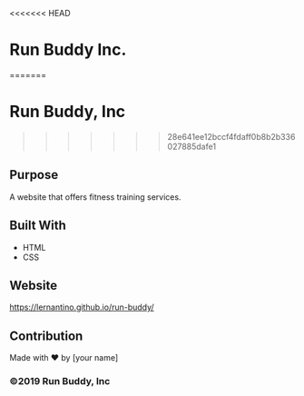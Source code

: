 <<<<<<< HEAD

# Run Buddy Inc.
=======
# Run Buddy, Inc
>>>>>>> 28e641ee12bccf4fdaff0b8b2b336027885dafe1

## Purpose
A website that offers fitness training services. 

## Built With
* HTML
* CSS

## Website
https://lernantino.github.io/run-buddy/

## Contribution
Made with ❤️ by [your name]

### ©️2019 Run Buddy, Inc 
